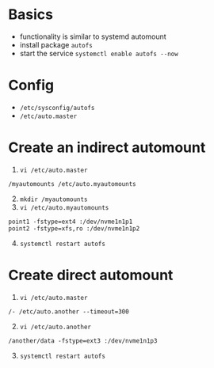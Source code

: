 # Basics
- functionality is similar to systemd automount
- install package `autofs`
- start the service `systemctl enable autofs --now`

# Config
- `/etc/sysconfig/autofs`
- `/etc/auto.master`

# Create an indirect automount
1. `vi /etc/auto.master`
```
/myautomounts /etc/auto.myautomounts
```
2. `mkdir /myautomounts`
3. `vi /etc/auto.myautomounts`
```
point1 -fstype=ext4 :/dev/nvme1n1p1
point2 -fstype=xfs,ro :/dev/nvme1n1p2
```
4. `systemctl restart autofs`

# Create direct automount
1. `vi /etc/auto.master`
```
/- /etc/auto.another --timeout=300
```
2. `vi /etc/auto.another`
```
/another/data -fstype=ext3 :/dev/nvme1n1p3
```
3. `systemctl restart autofs`
